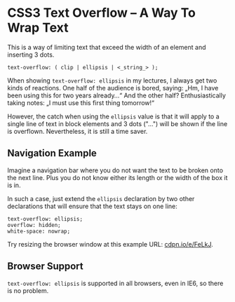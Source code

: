 CSS3 Text Overflow – A Way To Wrap Text
=======================================

This is a way of limiting text that exceed the width of an element and inserting
3 dots.

~~~~~~~~~~~~~~~~~~~~~~~~~~~~~~~~~~~~~~~~~~~~~~~~~~~~~~~~~~~~~~~~~~~~~~~~~~~~~~~~
text-overflow: ( clip | ellipsis | <_string_> );
~~~~~~~~~~~~~~~~~~~~~~~~~~~~~~~~~~~~~~~~~~~~~~~~~~~~~~~~~~~~~~~~~~~~~~~~~~~~~~~~

When showing `text-overflow: ellipsis` in my lectures, I always get two kinds of
reactions. One half of the audience is bored, saying: „Hm, I have been using
this for two years already…“ And the other half? Enthusiastically taking notes:
„I must use this first thing tomorrow!“

However, the catch when using the `ellipsis` value is that it will apply to a
single line of text in block elements and 3 dots ("…") will be shown if the line
is overflown. Nevertheless, it is still a time saver.

Navigation Example
------------------

Imagine a navigation bar where you do not want the text to be broken onto the
next line. Plus you do not know either its length or the width of the box it is
in.

In such a case, just extend the `ellipsis` declaration by two other declarations
that will ensure that the text stays on one line:

~~~~~~~~~~~~~~~~~~~~~~~~~~~~~~~~~~~~~~~~~~~~~~~~~~~~~~~~~~~~~~~~~~~~~~~~~~~~~~~~
text-overflow: ellipsis;
overflow: hidden;
white-space: nowrap;
~~~~~~~~~~~~~~~~~~~~~~~~~~~~~~~~~~~~~~~~~~~~~~~~~~~~~~~~~~~~~~~~~~~~~~~~~~~~~~~~

Try resizing the browser window at this example URL:
[cdpn.io/e/FeLkJ](<http://cdpn.io/e/FeLkJ>).

Browser Support
---------------

`text-overflow: ellipsis` is supported in all browsers, even in IE6, so there is
no problem.
